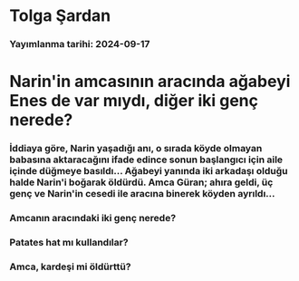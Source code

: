 # Tolga Şardan

### Yayımlanma tarihi: 2024-09-17

# Narin'in amcasının aracında ağabeyi Enes de var mıydı, diğer iki genç nerede?


### İddiaya göre, Narin yaşadığı anı, o sırada köyde olmayan babasına aktaracağını ifade edince sonun başlangıcı için aile içinde düğmeye basıldı... Ağabeyi yanında iki arkadaşı olduğu halde Narin'i boğarak öldürdü. Amca Güran; ahıra geldi, üç genç ve Narin'in cesedi ile aracına binerek köyden ayrıldı...


### Amcanın aracındaki iki genç nerede?


### Patates hat mı kullandılar?


### Amca, kardeşi mi öldürttü?

